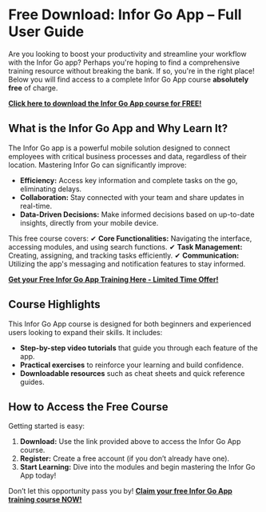 # Free Download: Infor Go App – Full User Guide

Are you looking to boost your productivity and streamline your workflow with the Infor Go app? Perhaps you're hoping to find a comprehensive training resource without breaking the bank. If so, you're in the right place! Below you will find access to a complete Infor Go App course **absolutely free** of charge.

[**Click here to download the Infor Go App course for FREE!**](https://udemywork.com/infor-go-app)

## What is the Infor Go App and Why Learn It?

The Infor Go app is a powerful mobile solution designed to connect employees with critical business processes and data, regardless of their location. Mastering Infor Go can significantly improve:

*   **Efficiency:** Access key information and complete tasks on the go, eliminating delays.
*   **Collaboration:** Stay connected with your team and share updates in real-time.
*   **Data-Driven Decisions:** Make informed decisions based on up-to-date insights, directly from your mobile device.

This free course covers:
✔ **Core Functionalities:** Navigating the interface, accessing modules, and using search functions.
✔ **Task Management:** Creating, assigning, and tracking tasks efficiently.
✔ **Communication:** Utilizing the app's messaging and notification features to stay informed.

[**Get your Free Infor Go App Training Here - Limited Time Offer!**](https://udemywork.com/infor-go-app)

## Course Highlights

This Infor Go App course is designed for both beginners and experienced users looking to expand their skills. It includes:

*   **Step-by-step video tutorials** that guide you through each feature of the app.
*   **Practical exercises** to reinforce your learning and build confidence.
*   **Downloadable resources** such as cheat sheets and quick reference guides.

## How to Access the Free Course

Getting started is easy:

1. **Download:** Use the link provided above to access the Infor Go App course.
2. **Register:** Create a free account (if you don’t already have one).
3. **Start Learning:** Dive into the modules and begin mastering the Infor Go App today!

Don’t let this opportunity pass you by! **[Claim your free Infor Go App training course NOW!](https://udemywork.com/infor-go-app)**
